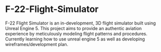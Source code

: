 # F-22-Flight-Simulator
F-22 Flight Simulator is an in-development, 3D flight simulator built using Unreal Engine 5. This project aims to provide an authentic aviation experience by meticulously modeling flight patterns and procedures. Currently learning how to use unreal engine 5 as well as developing wireframes/development plan.
